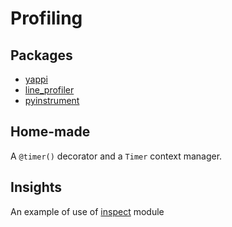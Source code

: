 # Profiling

## Packages
- [yappi](https://github.com/sumerc/yappi/tree/master)
- [line_profiler](https://github.com/pyutils/line_profiler)
- [pyinstrument](https://github.com/joerick/pyinstrument)

## Home-made

A `@timer()` decorator and a `Timer` context manager.

## Insights

An example of use of [inspect](https://docs.python.org/3/library/inspect.html) module
